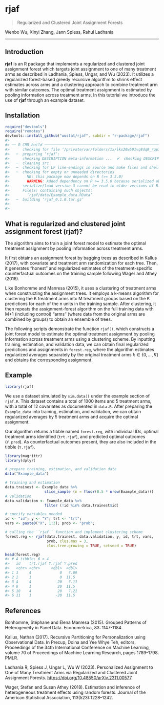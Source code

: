 
<!-- README.md is generated from README.Rmd. Please edit that file -->

# rjaf

> Regularized and Clustered Joint Assignment Forests

Wenbo Wu, Xinyi Zhang, Jann Spiess, Rahul Ladhania

------------------------------------------------------------------------

## Introduction

**rjaf** is an R package that implements a regularized and clustered
joint assignment forest which targets joint assignment to one of many
treatment arms as described in Ladhania, Spiess, Ungar, and Wu (2023).
It utilizes a regularized forest-based greedy recursive algorithm to
shrink effect estimates across arms and a clustering approach to combine
treatment arm with similar outcomes. The optimal treatment assignment is
estimated by pooling information across treatment arms. In this tutorial
we introduce the use of **rjaf** through an example dataset.

## Installation

``` r
require("devtools")
require("remotes")
devtools::install_github("wustat/rjaf", subdir = "r-package/rjaf")
#> 
#> ── R CMD build ─────────────────────────────────────────────────────────────────
#>      checking for file ‘/private/var/folders/1x/lks20w591vq8dq0_rqp744dc0000gn/T/RtmpfdNxLZ/remotes30b216bd00c2/wustat-rjaf-3ac2518/r-package/rjaf/DESCRIPTION’ ...  ✔  checking for file ‘/private/var/folders/1x/lks20w591vq8dq0_rqp744dc0000gn/T/RtmpfdNxLZ/remotes30b216bd00c2/wustat-rjaf-3ac2518/r-package/rjaf/DESCRIPTION’
#>   ─  preparing ‘rjaf’:
#>      checking DESCRIPTION meta-information ...  ✔  checking DESCRIPTION meta-information
#>   ─  cleaning src
#>   ─  checking for LF line-endings in source and make files and shell scripts
#>   ─  checking for empty or unneeded directories
#>        NB: this package now depends on R (>= 3.5.0)
#>        WARNING: Added dependency on R >= 3.5.0 because serialized objects in
#>      serialize/load version 3 cannot be read in older versions of R.
#>      File(s) containing such objects:
#>        ‘rjaf/data/Example_data.RData’
#>   ─  building ‘rjaf_0.1.0.tar.gz’
#>      
#> 
```

## What is regularized and clustered joint assignment forest (rjaf)?

The algorithm aims to train a joint forest model to estimate the optimal
treatment assignment by pooling information across treatment arms.

It first obtains an assignment forest by bagging trees as described in
Kallus (2017), with covariate and treatment arm randomization for each
tree. Then, it generates “honest” and regularized estimates of the
treatment-specific counterfactual outcomes on the training sample
following Wager and Athey (2018).

Like Bonhomme and Manresa (2015), it uses a clustering of treatment arms
when constructing the assignment trees. It employs a k-means algorithm
for clustering the K treatment arms into M treatment groups based on the
K predictions for each of the n units in the training sample. After
clustering, it then repeats the assignment-forest algorithm on the full
training data with M+1 (including control) “arms” (where data from the
original arms are combined by groups) to obtain an ensemble of trees.

The following scripts demonstrate the function `rjaf()`, which
constructs a joint forest model to estimate the optimal treatment
assignment by pooling information across treatment arms using a
clustering scheme. By inputting training, estimation, and validation
data, we can obtain final regularized predictions and assignments in
`forest.reg`, where the algorithm estimates regularized averages
separately by the original treatment arms $k \in \{0,\ldots,K\}$ and
obtains the corresponding assignment.

## Example

``` r
library(rjaf)
```

We use a dataset simulated by `sim.data()` under the example section of
`rjaf.R`. This dataset contains a total of 1000 items and 5 treatment
arms, with a total of 12 covariates as documented in `data.R`. After
preparing the `Example_data` into training, estimation, and validation,
we can obtain regularized averages by 5 treatment arms and acquire the
optimal assignment.

Our algorithm returns a tibble named `forest.reg`, with individual IDs,
optimal treatment arms identified (`trt.rjaf`), and predicted optimal
outcomes (`Y.pred`). As counterfactual outcomes present, they are also
included in the tibble (`Y.rjaf`).

``` r
library(magrittr)
library(dplyr)

# prepare training, estimation, and validation data
data("Example_data")

# training and estimation
data.trainest <- Example_data %>% 
                  slice_sample (n = floor(0.5 * nrow(Example_data)))
# validation
data.validation <- Example_data %>% 
                  filter (!id %in% data.trainest$id)

# specify variables needed
id <- "id"; y <- "Y"; trt <- "trt";  
vars <- paste0("X", 1:3); prob <- "prob";

# calling the ``rjaf`` function and implement clustering scheme
forest.reg <- rjaf(data.trainest, data.validation, y, id, trt, vars, 
                   prob, clus.max = 3, 
                   clus.tree.growing = TRUE, setseed = TRUE)

head(forest.reg)
#> # A tibble: 6 × 4
#>   id    trt.rjaf Y.rjaf Y.pred
#>   <chr> <chr>     <dbl>  <dbl>
#> 1 1     4             0   7.09
#> 2 2     1             0  11.5 
#> 3 4     4           -20   7.11
#> 4 8     1            20  11.5 
#> 5 10    4            20   7.21
#> 6 11    1           -20  11.5
```

## References

Bonhomme, Stéphane and Elena Manresa (2015). Grouped Patterns of
Heterogeneity in Panel Data. Econometrica, 83: 1147-1184.

Kallus, Nathan (2017). Recursive Partitioning for Personalization using
Observational Data. In Precup, Doina and Yee Whye Teh, editors,
Proceedings of the 34th International Conference on Machine Learning,
volume 70 of Proceedings of Machine Learning Research, pages 1789–1798.
PMLR.

Ladhania R, Spiess J, Ungar L, Wu W (2023). Personalized Assignment to
One of Many Treatment Arms via Regularized and Clustered Joint
Assignment Forests. <https://doi.org/10.48550/arXiv.2311.00577>.

Wager, Stefan and Susan Athey (2018). Estimation and inference of
heterogeneous treatment effects using random forests. Journal of the
American Statistical Association, 113(523):1228–1242.
